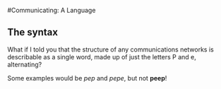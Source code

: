 #Communicating: A Language
## The syntax

What if I told you that the structure of any communications networks
is describable as a single word, made up of just the letters P and e, alternating? 

Some examples would be *pep* and *pepe*, but not **peep**!
